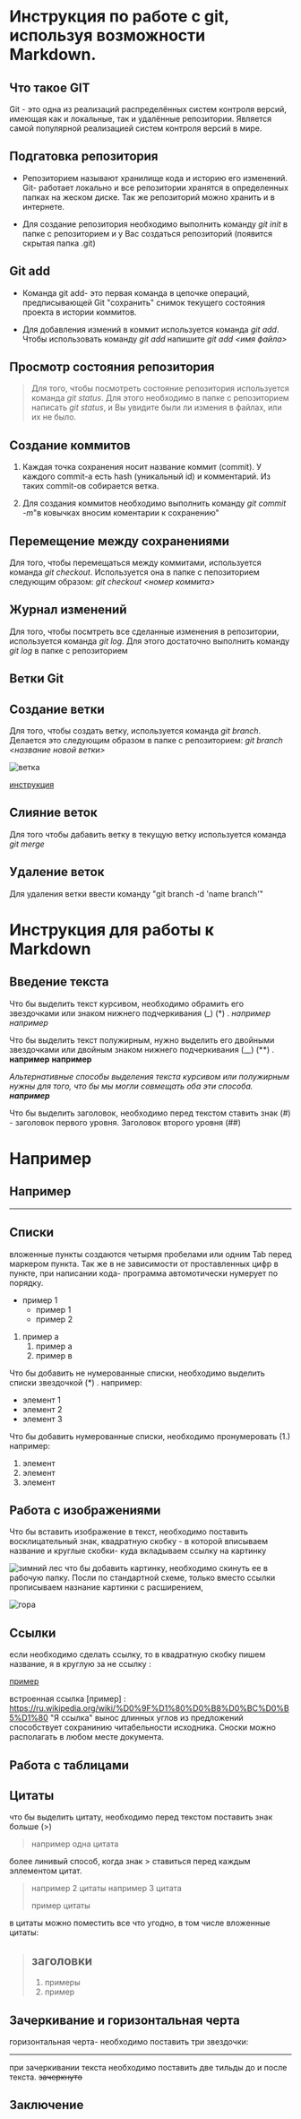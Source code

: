 # Инструкция по работе с git, используя возможности Markdown.

## Что такое GIT

Git - это одна из реализаций распределённых систем контроля версий, имеющая как и локальные, так и удалённые репозитории. Является самой популярной реализацией систем контроля версий в мире.


## Подгатовка репозитория

* Репозиторием называют хранилище кода и историю его изменений. Git- работает локально и все репозитории хранятся в определенных папках на жеском диске. Так же репозиторий можно хранить и в интернете.

* Для создание репозитория необходимо выполнить команду *git init*  в папке с репозиторием и у Вас создаться репозиторий (появится скрытая папка .git)

## Git add

- Команда git add- это первая команда в цепочке операций, предписывающей Git "сохранить" снимок текущего состояния проекта в истории коммитов.

- Для добавления измений в коммит используется команда *git add*. Чтобы использовать команду *git add* напишите *git add <имя файла>*

## Просмотр состояния репозитория

>Для того, чтобы посмотреть состояние репозитория используется команда *git status*. Для этого необходимо в папке с репозиторием написать *git status*, и Вы увидите были ли измения в файлах, или их не было.

## Создание коммитов

1. Каждая точка сохранения носит название коммит (commit). У каждого commit-a есть hash (уникальный id) и комментарий. Из таких commit-ов собирается ветка.

2. Для создания коммитов необходимо выполнить команду *git commit -m*"в ковычках вносим коментарии к сохранению"


## Перемещение между сохранениями

Для того, чтобы перемещаться между коммитами, используется команда *git checkout*. Используется она в папке с пепозиторием следующим образом: *git checkout <номер коммита>*


## Журнал изменений 

Для того, чтобы посмтреть все сделанные изменения в репозитории, используется команда *git log*. Для этого достаточно выполнить команду *git log* в папке с репозиторием

## Ветки Git

## Создание ветки

Для того, чтобы создать ветку, используется команда *git branch*. Делается это следующим образом в папке с репозиторием: *git branch <название новой ветки>*

![ветка](https://avatars.mds.yandex.net/i?id=64759691bd5eac8b0b092953319799e3-5876563-images-thumbs&n=13)

[инструкция](https://git-scm.com/book/ru/v2/%D0%92%D0%B5%D1%82%D0%B2%D0%BB%D0%B5%D0%BD%D0%B8%D0%B5-%D0%B2-Git-%D0%9E-%D0%B2%D0%B5%D1%82%D0%B2%D0%BB%D0%B5%D0%BD%D0%B8%D0%B8-%D0%B2-%D0%B4%D0%B2%D1%83%D1%85-%D1%81%D0%BB%D0%BE%D0%B2%D0%B0%D1%85)

## Слияние веток

Для того чтобы дабавить ветку в текущую ветку используется команда *git merge <name branch>*

## Удаление веток

Для удаления ветки ввести команду "git branch -d 'name branch'"

# Инструкция для работы к Markdown

## Введение текста

Что бы выделить текст курсивом, необходимо обрамить его звездочками или знаком нижнего подчеркивания (_) (*) .  *например* _например_

Что бы выделить текст полужирным, нужно выделить его двойными звездочками или двойным знаком нижнего подчеркивания (__) (**) . **например** __например__

_Альтернативные способы выделения текста курсивом или полужирным нужны для того, что бы мы могли совмещать оба эти способа. **например**_ 

Что бы выделить заголовок, необходимо перед текстом ставить знак (#) - заголовок первого уровня. Заголовок второго уровня (##) 
# Например
## Например
--------

## Списки
вложенные пункты создаются четырмя пробелами или одним Tab перед маркером пункта. Так же в не зависимости от проставленных цифр в пункте, при написании кода- программа автомотически нумерует по порядку.
* пример 1 
    * пример 1
    * пример 2

1. пример а
    1. пример а
    4. пример в


Что бы добавить не нумерованные списки, необходимо выделить списки звездочкой (*) . например:
* элемент 1
* элемент 2
* элемент 3

Что бы добавить нумерованные списки, необходимо пронумеровать (1.) например:
1. элемент
2. элемент
3. элемент


## Работа с изображениями 

Что бы вставить изображение в текст, необходимо поставить восклицательный знак, квадратную скобку - в которой вписываем название и круглые скобки- куда вкладываем  ссылку на картинку

![зимний лес](https://avatars.mds.yandex.net/i?id=8b84be740fd633e2667f57b55d22c812-5911250-images-thumbs&n=13)
что бы добавить картинку, необходимо скинуть ее в рабочую папку. Посли по стандартной схеме, только вместо ссылки прописываем назнание картинки с расширением,

 ![гора](https://avatars.mds.yandex.net/i?id=bd2e772662641258c769708db4c6cda1-5696782-images-thumbs&n=13)
 

## Ссылки

если необходимо сделать ссылку, то в квадратную скобку пишем название, я в круглую за не ссылку :

[пример](https://ru.wikipedia.org/wiki/%D0%9F%D1%80%D0%B8%D0%BC%D0%B5%D1%80)

встроенная ссылка 
[пример] : https://ru.wikipedia.org/wiki/%D0%9F%D1%80%D0%B8%D0%BC%D0%B5%D1%80 "Я ссылка"
вынос длинных углов из предложений способствует сохранинию читабельности исходника. Сноски можно располагать в любом месте документа.

## Работа с таблицами


## Цитаты

что бы выделить цитату, необходимо перед текстом поставить знак больше (>)

> например одна цитата

более линивый способ, когда знак > ставиться перед каждым эллементом цитат.

> например 2 цитаты
>например 3 цитата
>
> пример цитаты

в цитаты можно поместить все что угодно, в том числе вложенные цитаты:

> ## заголовки 
>
> 1.    примеры 
> 2. пример 

## Зачеркивание и горизонтальная черта

горизонтальная черта- необходимо поставить три звездочки:
***

при зачеркивании текста необходимо поставить две тильды до и после текста.
~~зачеркнуто~~
## Заключение

